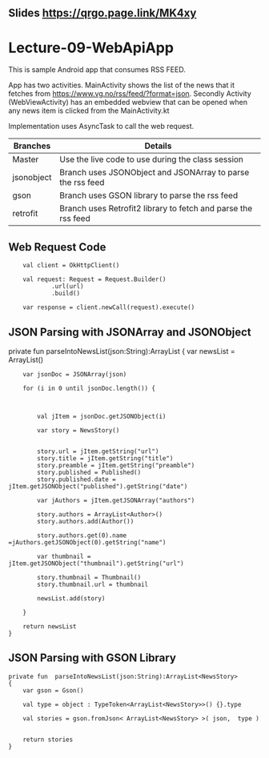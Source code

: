 ## Slides https://qrgo.page.link/MK4xy

# Lecture-09-WebApiApp
This is sample Android app that consumes RSS FEED. 


App has two activities. MainActivity shows the list of the news that it fetches from https://www.vg.no/rss/feed/?format=json. 
Secondly Activity (WebViewActivity) has an embedded webview that can be opened when any news item is clicked from the MainActivity.kt 

Implementation uses AsyncTask to call the web request.


|Branches|Details|
|-------|--------|
|Master| Use the live code to use during the class session|
|jsonobject| Branch uses JSONObject and JSONArray to parse the rss feed|
|gson| Branch uses GSON library to parse the rss feed|
|retrofit| Branch uses Retrofit2 library to fetch and parse the rss feed|


## Web Request Code 
        val client = OkHttpClient()

        val request: Request = Request.Builder()
                .url(url)
                .build()

        var response = client.newCall(request).execute()


## JSON Parsing with JSONArray and JSONObject

private fun  parseIntoNewsList(json:String):ArrayList<NewsStory>
    {
        var newsList = ArrayList<NewsStory>()

        var jsonDoc = JSONArray(json)

        for (i in 0 until jsonDoc.length()) {



            val jItem = jsonDoc.getJSONObject(i)

            var story = NewsStory()


            story.url = jItem.getString("url")
            story.title = jItem.getString("title")
            story.preamble = jItem.getString("preamble")
            story.published = Published()
            story.published.date = jItem.getJSONObject("published").getString("date")

            var jAuthors = jItem.getJSONArray("authors")

            story.authors = ArrayList<Author>()
            story.authors.add(Author())

            story.authors.get(0).name =jAuthors.getJSONObject(0).getString("name")

            var thumbnail = jItem.getJSONObject("thumbnail").getString("url")

            story.thumbnail = Thumbnail()
            story.thumbnail.url = thumbnail

            newsList.add(story)

        }

        return newsList
    }
    
 ## JSON Parsing with GSON Library 


    private fun  parseIntoNewsList(json:String):ArrayList<NewsStory>
    {
        var gson = Gson()

        val type = object : TypeToken<ArrayList<NewsStory>>() {}.type

        val stories = gson.fromJson< ArrayList<NewsStory> >( json,  type )


        return stories
    }




    
